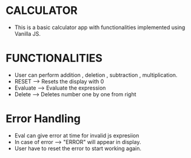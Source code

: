 # CALCULATOR
 - This is a basic calculator app with functionalities implemented using Vanilla JS.

# FUNCTIONALITIES
 - User can perform addition , deletion , subtraction , multiplication.
 - RESET --> Resets the display with 0
 - Evaluate --> Evaluate the expression
 -  Delete --> Deletes number one by one from right

# Error Handling
 - Eval can give error at time for invalid js expresiion
 - In case of error --> "ERROR" will appear in display.
 - User have to reset the error to start working again.
